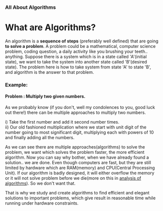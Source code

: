 ### All About Algorithms

# What are Algorithms?

An algorithm is a **sequence of steps** (preferably well defined) that are going **to solve a problem**.
A problem could be a mathematical, computer science problem, coding question, a daily activity like you brushing your teeth.. anything.
Suppose there is a system which is in a state called 'A'(initial state), we want to take the system into another state called 'B'(desired state). The problem here is how to take system from state 'A' to state 'B', and algorithm is the answer to that problem.

### Example:

#### Problem : Multiply two given numbers.

As we probably know (if you don't, well my condolences to you, good luck out there!) there can be multiple approaches to multiply two numbers.

i) Take the first number and add it second number times.  
ii) Our old fashioned multiplication where we start with unit digit of the number going to most significant digit, multiplying each with powers of 10 and finally adding all the numbers.

As we can see there are multiple approaches(algorithms) to solve the problem, we want which solves the problem faster, the more efficient algorithm.
Now you can say why bother, when we have already found a solution.. we are done. Even though computers are fast, but they are still limited by hardware which are RAM(memory) and CPU(Central Processing Unit). If our algorithm is badly designed, it will either overflow the memory or it will not solve problem before we die(more on this in [analysis of algorithms]()). So we don't want that.

That is why we study and create algorithms to find efficient and elegant solutions to important problems, which give result in reasonable time while running under hardware constraints.

